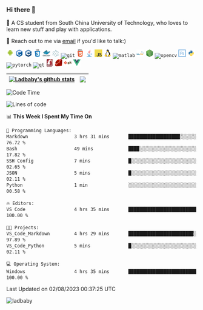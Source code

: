 ### Hi there 👋

🔬 A CS student from South China University of Technology, who loves to learn new stuff and play with applications.

💬 Reach out to me via [email](mailto:firefly1390265970@gmail.com) if you'd like to talk:)

<code><img src="https://raw.githubusercontent.com/devicons/devicon/master/icons/android/android-original-wordmark.svg" alt="android" width="20" height="20"/></code>
<code><img src="https://raw.githubusercontent.com/devicons/devicon/master/icons/c/c-original.svg" alt="c" width="20" height="20"/></code>
<code><img height="20" src="https://raw.githubusercontent.com/github/explore/80688e429a7d4ef2fca1e82350fe8e3517d3494d/topics/cpp/cpp.png"></code>
<code><img src="https://raw.githubusercontent.com/devicons/devicon/master/icons/css3/css3-original-wordmark.svg" alt="css3" width="20" height="20"/></code>
<code><img src="https://raw.githubusercontent.com/devicons/devicon/master/icons/docker/docker-original-wordmark.svg" alt="docker" width="20" height="20"/></code>
<code><img src="https://raw.githubusercontent.com/devicons/devicon/master/icons/electron/electron-original.svg" alt="electron" width="20" height="20"/></code>
<code><img src="https://www.vectorlogo.zone/logos/git-scm/git-scm-icon.svg" alt="git" width="20" height="20"/></code>
<code><img src="https://raw.githubusercontent.com/devicons/devicon/master/icons/html5/html5-original-wordmark.svg" alt="html5" width="20" height="20"/></code>
<code><img src="https://raw.githubusercontent.com/devicons/devicon/master/icons/java/java-original.svg" alt="java" width="20" height="20"/></code>
<code><img height="20" src="https://raw.githubusercontent.com/github/explore/80688e429a7d4ef2fca1e82350fe8e3517d3494d/topics/javascript/javascript.png"></code>
<code><img src="https://raw.githubusercontent.com/devicons/devicon/master/icons/linux/linux-original.svg" alt="linux" width="20" height="20"/></code>
<code><img src="https://upload.wikimedia.org/wikipedia/commons/2/21/Matlab_Logo.png" alt="matlab" width="20" height="20"/></code>
<code><img src="https://raw.githubusercontent.com/devicons/devicon/master/icons/mysql/mysql-original-wordmark.svg" alt="mysql" width="20" height="20"/></code>
<code><img height="20" src="https://raw.githubusercontent.com/github/explore/80688e429a7d4ef2fca1e82350fe8e3517d3494d/topics/nodejs/nodejs.png"></code>
<code><img src="https://www.vectorlogo.zone/logos/opencv/opencv-icon.svg" alt="opencv" width="20" height="20"/></code>
<code><img src="https://raw.githubusercontent.com/devicons/devicon/master/icons/photoshop/photoshop-line.svg" alt="photoshop" width="20" height="20"/></code>
<code><img height="20" src="https://raw.githubusercontent.com/github/explore/80688e429a7d4ef2fca1e82350fe8e3517d3494d/topics/python/python.png"></code>
<code><img src="https://www.vectorlogo.zone/logos/pytorch/pytorch-icon.svg" alt="pytorch" width="20" height="20"/></code>
<code><img src="https://upload.wikimedia.org/wikipedia/commons/0/0b/Qt_logo_2016.svg" alt="qt" width="20" height="20"/></code>
<code><img src="https://raw.githubusercontent.com/devicons/devicon/master/icons/rails/rails-original-wordmark.svg" alt="rails" width="20" height="20"/></code>
<code><img src="https://raw.githubusercontent.com/devicons/devicon/master/icons/ruby/ruby-original.svg" alt="ruby" width="20" height="20"/></code>
<code><img height="20" src="https://raw.githubusercontent.com/github/explore/80688e429a7d4ef2fca1e82350fe8e3517d3494d/topics/git/git.png"></code>
<code><img height="20" src="https://raw.githubusercontent.com/github/explore/80688e429a7d4ef2fca1e82350fe8e3517d3494d/topics/vue/vue.png"></code>


| <a href="https://github.com/anuraghazra/github-readme-stats"><img align="center" src="https://github-readme-stats.vercel.app/api?username=ladbaby&show_icons=true&include_all_commits=true&hide_border=true" alt="Ladbaby's github stats" /></a> | <a href="https://github.com/anuraghazra/github-readme-stats"><img align="center" src="https://github-readme-stats.vercel.app/api/top-langs/?username=ladbaby&layout=compact&hide_border=true" /></a> |
| ------------- | ------------- |

<!--START_SECTION:waka-->
![Code Time](http://img.shields.io/badge/Code%20Time-1%2C042%20hrs%2018%20mins-blue)

![Lines of code](https://img.shields.io/badge/From%20Hello%20World%20I%27ve%20Written-3.4%20million%20lines%20of%20code-blue)

📊 **This Week I Spent My Time On** 

```text
💬 Programming Languages: 
Markdown                 3 hrs 31 mins       ███████████████████░░░░░░   76.72 % 
Bash                     49 mins             ████░░░░░░░░░░░░░░░░░░░░░   17.82 % 
SSH Config               7 mins              █░░░░░░░░░░░░░░░░░░░░░░░░   02.65 % 
JSON                     5 mins              █░░░░░░░░░░░░░░░░░░░░░░░░   02.11 % 
Python                   1 min               ░░░░░░░░░░░░░░░░░░░░░░░░░   00.58 % 

🔥 Editors: 
VS Code                  4 hrs 35 mins       █████████████████████████   100.00 % 

🐱‍💻 Projects: 
VS_Code_Markdown         4 hrs 29 mins       ████████████████████████░   97.89 % 
VS_Code_Python           5 mins              █░░░░░░░░░░░░░░░░░░░░░░░░   02.11 % 

💻 Operating System: 
Windows                  4 hrs 35 mins       █████████████████████████   100.00 % 
```


 Last Updated on 02/08/2023 00:37:25 UTC
<!--END_SECTION:waka-->

<p align="left"> <img src="https://komarev.com/ghpvc/?username=ladbaby&label=Profile%20views&color=0e75b6&style=flat" alt="ladbaby" /> </p>
